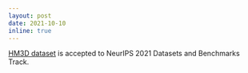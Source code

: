 ```yaml
---
layout: post
date: 2021-10-10
inline: true
---
```


[HM3D dataset](https://openreview.net/forum?id=-v4OuqNs5P) is accepted to NeurIPS 2021 Datasets and Benchmarks Track. 
